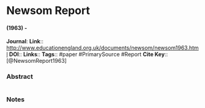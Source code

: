 # Newsom Report
#### (1963) - 
**Journal**: 
**Link**:: http://www.educationengland.org.uk/documents/newsom/newsom1963.html
**DOI**:: 
**Links**:: 
**Tags**:: #paper #PrimarySource #Report
**Cite Key**:: [@NewsomReport1963]

### Abstract

```

```

### Notes

